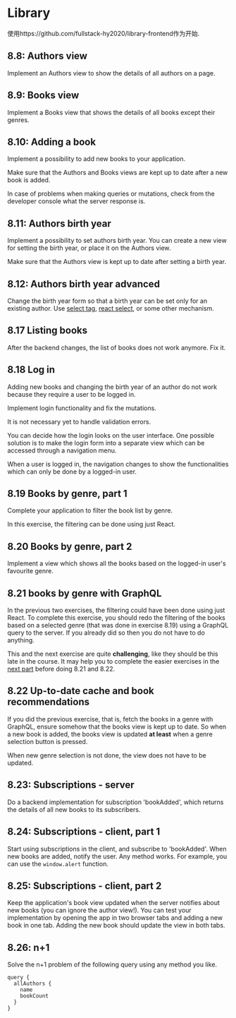 # Library

使用https://github.com/fullstack-hy2020/library-frontend作为开始.

## 8.8: Authors view

Implement an Authors view to show the details of all authors on a page.

## 8.9: Books view

Implement a Books view that shows the details of all books except their genres.

## 8.10: Adding a book

Implement a possibility to add new books to your application.

Make sure that the Authors and Books views are kept up to date after a new book is added.

In case of problems when making queries or mutations, check from the developer console what the server response is.

## 8.11: Authors birth year

Implement a possibility to set authors birth year. You can create a new view for setting the birth year, or place it on the Authors view.

Make sure that the Authors view is kept up to date after setting a birth year.

## 8.12: Authors birth year advanced

Change the birth year form so that a birth year can be set only for an existing author. Use [select tag](https://react.dev/reference/react-dom/components/select), [react select](https://github.com/JedWatson/react-select), or some other mechanism.

## 8.17 Listing books

After the backend changes, the list of books does not work anymore. Fix it.

## 8.18 Log in

Adding new books and changing the birth year of an author do not work because they require a user to be logged in.

Implement login functionality and fix the mutations.

It is not necessary yet to handle validation errors.

You can decide how the login looks on the user interface. One possible solution is to make the login form into a separate view which can be accessed through a navigation menu.

When a user is logged in, the navigation changes to show the functionalities which can only be done by a logged-in user.

## 8.19 Books by genre, part 1

Complete your application to filter the book list by genre.

In this exercise, the filtering can be done using just React.

## 8.20 Books by genre, part 2

Implement a view which shows all the books based on the logged-in user's favourite genre.

## 8.21 books by genre with GraphQL

In the previous two exercises, the filtering could have been done using just React. To complete this exercise, you should redo the filtering of the books based on a selected genre (that was done in exercise 8.19) using a GraphQL query to the server. If you already did so then you do not have to do anything.

This and the next exercise are quite **challenging**, like they should be this late in the course. It may help you to complete the easier exercises in the [next part](https://fullstackopen.com/en/part8/fragments_and_subscriptions) before doing 8.21 and 8.22.

## 8.22 Up-to-date cache and book recommendations

If you did the previous exercise, that is, fetch the books in a genre with GraphQL, ensure somehow that the books view is kept up to date. So when a new book is added, the books view is updated **at least** when a genre selection button is pressed.

When new genre selection is not done, the view does not have to be updated.

## 8.23: Subscriptions - server

Do a backend implementation for subscription 'bookAdded', which returns the details of all new books to its subscribers.

## 8.24: Subscriptions - client, part 1

Start using subscriptions in the client, and subscribe to 'bookAdded'. When new books are added, notify the user. Any method works. For example, you can use the `window.alert` function.

## 8.25: Subscriptions - client, part 2

Keep the application's book view updated when the server notifies about new books (you can ignore the author view!). You can test your implementation by opening the app in two browser tabs and adding a new book in one tab. Adding the new book should update the view in both tabs.

## 8.26: n+1

Solve the n+1 problem of the following query using any method you like.

```
query {
  allAuthors {
    name 
    bookCount
  }
}
```
